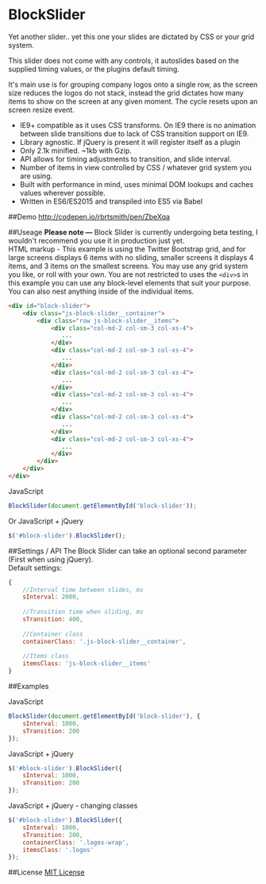 # BlockSlider
Yet another slider.. yet this one your slides are dictated by CSS or your grid system.

This slider does not come with any controls, it autoslides based on the supplied timing values, or the plugins default timing.

It's main use is for grouping company logos onto a single row, as the screen size reduces the logos do not stack, instead the grid dictates how many items to show on the screen at any given moment.  The cycle resets upon an screen resize event.

* IE9+ compatible as it uses CSS transforms. On IE9 there is no animation between slide transitions due to lack of CSS transition support on IE9.
* Library agnostic.  If jQuery is present it will register itself as a plugin
* Only 2.1k minified. ~1kb with Gzip.
* API allows for timing adjustments to transition, and slide interval.
* Number of items in view controlled by CSS / whatever grid system you are using.
* Built with performance in mind, uses minimal DOM lookups and caches values wherever possible.
* Written in ES6/ES2015 and transpiled into ES5 via Babel

##Demo
http://codepen.io/rbrtsmith/pen/ZbeXqa

##Useage
**Please note &mdash;** Block Slider is currently undergoing beta testing, I wouldn't recommend you use it in production just yet.  
HTML markup - This example is using the Twitter Bootstrap grid, and for large screens displays 6 items with no sliding, smaller screens it displays 4 items, and 3 items on the smallest screens.  You may use any grid system you like, or roll with your own.
You are not restricted to uses the `<div>`s in this example you can use any block-level elements that suit your purpose.  You can also nest anything inside of the individual items.
```html
<div id="block-slider">
    <div class="js-block-slider__container">
        <div class="row js-block-slider__items">
            <div class="col-md-2 col-sm-3 col-xs-4">
               ...
            </div>
            <div class="col-md-2 col-sm-3 col-xs-4">
               ...
            </div>
            <div class="col-md-2 col-sm-3 col-xs-4">
               ...
            </div>
            <div class="col-md-2 col-sm-3 col-xs-4">
               ...
            </div>
            <div class="col-md-2 col-sm-3 col-xs-4">
               ...
            </div>
            <div class="col-md-2 col-sm-3 col-xs-4">
               ...
            </div>
        </div>                    
    </div>                    
</div>
```

JavaScript
```javascript
BlockSlider(document.getElementById('block-slider'));
```

Or JavaScript + jQuery
```javascript
$('#block-slider').BlockSlider();
```

##Settings / API
The Block Slider can take an optional second parameter (First when using jQuery).  
Default settings:
```javascript
{
    //Interval time between slides, ms
    sInterval: 2000,
    
    //Transition time when sliding, ms
    sTransition: 400,
    
    //Container class
    containerClass: '.js-block-slider__container',
    
    //Items class
    itemsClass: 'js-block-slider__items'
}
```

##Examples

JavaScript
```javascript
BlockSlider(document.getElementById('block-slider'), {
    sInterval: 1000,
    sTransition: 200
});
```

JavaScript + jQuery
```javascript
$('#block-slider').BlockSlider({
    sInterval: 1000,
    sTransition: 200
});
```

JavaScript + jQuery - changing classes
```javascript
$('#block-slider').BlockSlider({
    sInterval: 1000,
    sTransition: 200,
    containerClass: '.logos-wrap',
    itemsClass: '.logos'
});
```

##License
[MIT License](http://opensource.org/licenses/MIT)
